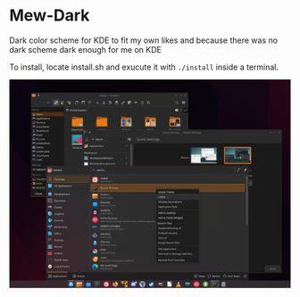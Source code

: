 # Mew-Dark
Dark color scheme for KDE to fit my own likes and because there was no dark scheme dark enough for me on KDE

To install, locate install.sh and exucute it with <code>./install</code> inside a terminal.

![alt text](https://github.com/SuperMewio/Mew-Dark/blob/main/Preview/preview.png)
